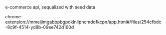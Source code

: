 e-commerce api, sequalized with seed data

chrome-extension://mmeijimgabbpbgpdklnllpncmdofkcpn/app.html#/files/254cfbdc-8c9f-4514-yd8b-09ee742d160d
